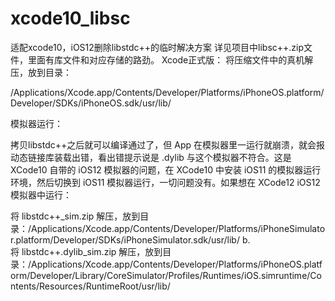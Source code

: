 # xcode10_libsc
适配xcode10，iOS12删除libstdc++的临时解决方案
详见项目中libsc++.zip文件，里面有库文件和对应存储的路劲。
Xcode正式版：
将压缩文件中的真机解压，放到目录：

/Applications/Xcode.app/Contents/Developer/Platforms/iPhoneOS.platform/Developer/SDKs/iPhoneOS.sdk/usr/lib/

模拟器运行：



拷贝libstdc++之后就可以编译通过了，但 App 在模拟器里一运行就崩溃，就会报动态链接库装载出错，看出错提示说是 .dylib 与这个模拟器不符合。这是 XCode10 自带的 iOS12 模拟器的问题，在 XCode10 中安装 iOS11 的模拟器运行环境，然后切换到 iOS11 模拟器运行，一切问题没有。如果想在 XCode12 iOS12 模拟器中运行：

将 libstdc++_sim.zip 解压，放到目录：/Applications/Xcode.app/Contents/Developer/Platforms/iPhoneSimulator.platform/Developer/SDKs/iPhoneSimulator.sdk/usr/lib/
b. 将 libstdc++.dylib_sim.zip 解压，放到目录：/Applications/Xcode.app/Contents/Developer/Platforms/iPhoneOS.platform/Developer/Library/CoreSimulator/Profiles/Runtimes/iOS.simruntime/Contents/Resources/RuntimeRoot/usr/lib/

